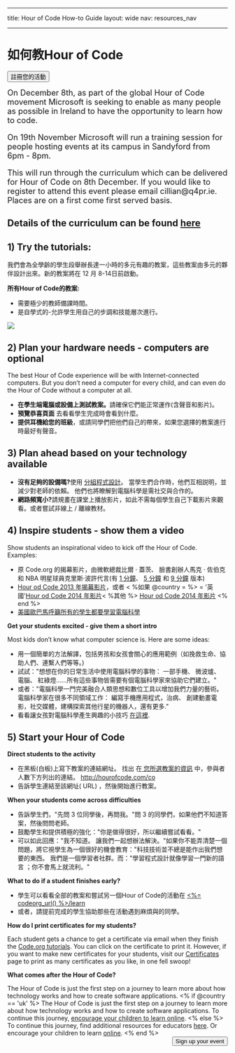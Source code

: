 * * *

title: Hour of Code How-to Guide layout: wide nav: resources_nav

* * *

<div class="row">
  <h1 class="col-sm-6">
    如何教Hour of Code
  </h1>
  
  <div class="col-sm-6 button-container centered">
    <a href="<%= hoc_uri('/#join') %>"><button class="signup-button">註冊您的活動</button></a>
  </div>
</div>

<font size="4">On December 8th, as part of the global Hour of Code movement Microsoft is seeking to enable as many people as possible in Ireland to have the opportunity to learn how to code.</p> 

<p>
  On 19th November Microsoft will run a training session for people hosting events at its campus in Sandyford from 6pm - 8pm.
</p>

<p>
  This will run through the curriculum which can be delivered for Hour of Code on 8th December. If you would like to register to attend this event please email cillian@q4pr.ie. Places are on a first come first served basis. </font>
</p>

<h2>
  Details of the curriculum can be found <a href="https://www.touchdevelop.com/hourofcode2">here</a>
</h2>

<h2>
  1) Try the tutorials:
</h2>

<p>
  我們會為全學齡的學生段舉辦長達一小時的多元有趣的教案，這些教案由多元的夥伴設計出來。新的教案將在 12 月 8-14日前啟動。
</p>

<p>
  <strong>所有Hour of Code的教案:</strong>
</p>

<ul>
  <li>
    需要極少的教師備課時間。
  </li>
  <li>
    是自學式的-允許學生用自己的步調和技能層次進行。
  </li>
</ul>

<p>
  <a href="http://<%=codeorg_url() %>/learn"><img src="http://<%= codeorg_url() %>/images/tutorials.png" /></a>
</p>

<h2>
  2) Plan your hardware needs - computers are optional
</h2>

<p>
  The best Hour of Code experience will be with Internet-connected computers. But you don’t need a computer for every child, and can even do the Hour of Code without a computer at all.
</p>

<ul>
  <li>
    <strong>在學生端電腦或設備上測試教案。</strong>請確保它們能正常運作(含聲音和影片)。
  </li>
  <li>
    <strong>預覽恭喜頁面</strong> 去看看學生完成時會看到什麼。
  </li>
  <li>
    <strong>提供耳機給您的班級</strong>，或請同學們把他們自己的帶來，如果您選擇的教案進行時最好有聲音。
  </li>
</ul>

<h2>
  3) Plan ahead based on your technology available
</h2>

<ul>
  <li>
    <strong>沒有足夠的設備嗎?</strong>使用 <a href="http://www.ncwit.org/resources/pair-programming-box-power-collaborative-learning">分組程式設計</a>。 當學生們合作時，他們互相説明，並減少對老師的依賴。 他們也將瞭解到電腦科學是需社交與合作的。
  </li>
  <li>
    <strong>網路頻寬小?</strong>請規畫在課堂上播放影片，如此不需每個學生自己下載影片來觀看。或者嘗試非線上 / 離線教材。
  </li>
</ul>

<h2>
  4) Inspire students - show them a video
</h2>

<p>
  Show students an inspirational video to kick off the Hour of Code. Examples:
</p>

<ul>
  <li>
    原 Code.org 的揭幕影片，由微軟總裁比爾 · 蓋茨、 臉書創辦人馬克 · 佐伯克和 NBA 明星球員克里斯·波許代言(有 <a href="https://www.youtube.com/watch?v=qYZF6oIZtfc">1 分鐘</a>、 <a href="https://www.youtube.com/watch?v=nKIu9yen5nc">5 分鐘</a> 和 <a href="https://www.youtube.com/watch?v=dU1xS07N-FA">9 分鐘</a> 版本)
  </li>
  <li>
    <a href="https://www.youtube.com/watch?v=FC5FbmsH4fw">Hour od Code 2013 年揭幕影片</a>，或者 < %如果 @country = %> = '英國'<a href="https://www.youtube.com/watch?v=96B5-JGA9EQ">Hour od Code 2014 年影片</a>< %其他 %> <a href="https://www.youtube.com/watch?v=rH7AjDMz_dc&index=2&list=PLzdnOPI1iJNe1WmdkMG-Ca8cLQpdEAL7Q">Hour od Code 2014 年影片</a> <% end %>
  </li>
  <li>
    <a href="https://www.youtube.com/watch?v=6XvmhE1J9PY">美國歐巴馬呼籲所有的學生都要學習電腦科學</a>
  </li>
</ul>

<p>
  <strong>Get your students excited - give them a short intro</strong>
</p>

<p>
  Most kids don’t know what computer science is. Here are some ideas:
</p>

<ul>
  <li>
    用一個簡單的方法解譯，包括男孩和女孩會關心的應用範例（如挽救生命、協助人們、連繫人們等等。)
  </li>
  <li>
    試試："想想在你的日常生活中使用電腦科學的事物： 一部手機、 微波爐、 電腦、 紅綠燈......所有這些事物皆需要有個電腦科學家來協助它們建立。"
  </li>
  <li>
    或者："電腦科學一門完美融合人類思想和數位工具以增加我們力量的藝術。 電腦科學家在很多不同領域工作： 編寫手機應用程式，治病、 創建動畫電影，社交媒體，建構探索其他行星的機器人，還有更多."
  </li>
  <li>
    看看讓女孩對電腦科學產生興趣的小技巧 <a href="http://<%= codeorg_url() %>/ 女孩"> 在這裡</a>.
  </li>
</ul>

<h2>
  5) Start your Hour of Code
</h2>

<p>
  <strong>Direct students to the activity</strong>
</p>

<ul>
  <li>
    在黑板(白板)上寫下教案的連結網址。 找出 在<a href="http://<%= codeorg_url() %>/ 學習"> 您所選教案的資訊</a> 中，參與者人數下方列出的連結。 <a href="http://hourofcode.com/co">http://hourofcode.com/co</a>
  </li>
  <li>
    告訴學生連結至該網址( URL) ，然後開始進行教案。
  </li>
</ul>

<p>
  <strong>When your students come across difficulties</strong>
</p>

<ul>
  <li>
    告訴學生們，"先問 3 位同學後，再問我。"問 3 的同學們，如果他們不知道答案，然後問問老師。
  </li>
  <li>
    鼓勵學生和提供積極的強化："你是做得很好，所以繼續嘗試看看。"
  </li>
  <li>
    可以如此回應："我不知道。 讓我們一起想辦法解決。"如果你不能弄清楚一個問題，將它視學生為一個很好的機會教育："科技技術並不總是能作出我們想要的東西。 我們是一個學習者社群。而："學習程式設計就像學習一門新的語言 ；你不會馬上就流利。"
  </li>
</ul>

<p>
  <strong>What to do if a student finishes early?</strong>
</p>

<ul>
  <li>
    學生可以看看全部的教案和嘗試另一個Hour of Code的活動在 <a href="http://<%= codeorg_url() %>/learn"><%= codeorg_url() %>/learn</a>
  </li>
  <li>
    或者，請提前完成的學生協助那些在活動遇到麻煩與的同學。
  </li>
</ul>

<p>
  <strong>How do I print certificates for my students?</strong>
</p>

<p>
  Each student gets a chance to get a certificate via email when they finish the <a href="http://studio.code.org">Code.org tutorials</a>. You can click on the certificate to print it. However, if you want to make new certificates for your students, visit our <a href="http://<%= codeorg_url() %>/certificates">Certificates</a> page to print as many certificates as you like, in one fell swoop!
</p>

<p>
  <strong>What comes after the Hour of Code?</strong>
</p>

<p>
  The Hour of Code is just the first step on a journey to learn more about how technology works and how to create software applications. <% if @country == 'uk' %> The Hour of Code is just the first step on a journey to learn more about how technology works and how to create software applications. To continue this journey, <a href="http://uk.code.org/learn/beyond">encourage your children to learn online</a>. <% else %> To continue this journey, find additional resources for educators <a href="http://<%= codeorg_url() %>/educate">here</a>. Or encourage your children to learn <a href="http://<%= codeorg_url() %>/learn/beyond">online</a>. <% end %> <a style="display: block" href="<%= hoc_uri('/#join') %>"><button style="float: right;">Sign up your event</button></a>
</p>